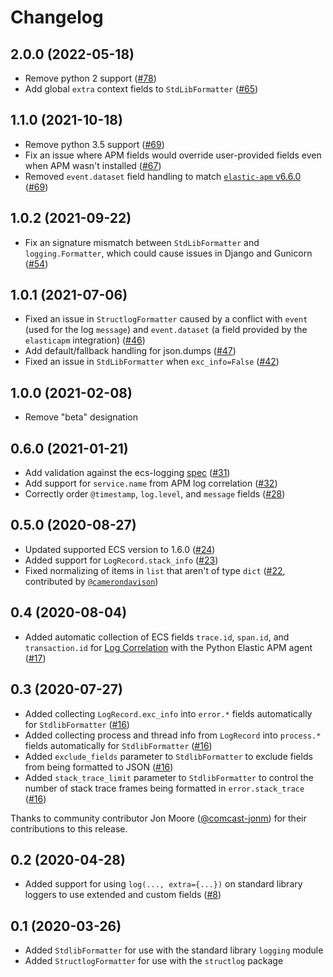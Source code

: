 # Changelog

## 2.0.0 (2022-05-18)

- Remove python 2 support ([#78](https://github.com/elastic/ecs-logging-python/pull/78))
- Add global `extra` context fields to `StdLibFormatter` ([#65](https://github.com/elastic/ecs-logging-python/pull/65))

## 1.1.0 (2021-10-18)

- Remove python 3.5 support ([#69](https://github.com/elastic/ecs-logging-python/pull/69))
- Fix an issue where APM fields would override user-provided fields even when
  APM wasn't installed ([#67](https://github.com/elastic/ecs-logging-python/pull/67))
- Removed `event.dataset` field handling to match
  [`elastic-apm` v6.6.0](https://github.com/elastic/apm-agent-python/releases/tag/v6.6.0)
  ([#69](https://github.com/elastic/ecs-logging-python/pull/69))

## 1.0.2 (2021-09-22)

- Fix an signature mismatch between `StdLibFormatter` and `logging.Formatter`,
  which could cause issues in Django and Gunicorn
  ([#54](https://github.com/elastic/ecs-logging-python/pull/54))

## 1.0.1 (2021-07-06)

- Fixed an issue in `StructlogFormatter` caused by a conflict with `event`
  (used for the log `message`) and `event.dataset` (a field provided by the
  `elasticapm` integration) ([#46](https://github.com/elastic/ecs-logging-python/pull/46))
- Add default/fallback handling for json.dumps ([#47](https://github.com/elastic/ecs-logging-python/pull/47))
- Fixed an issue in `StdLibFormatter` when `exc_info=False` ([#42](https://github.com/elastic/ecs-logging-python/pull/42))

## 1.0.0 (2021-02-08)

- Remove "beta" designation

## 0.6.0 (2021-01-21)

- Add validation against the ecs-logging [spec](https://github.com/elastic/ecs-logging/blob/main/spec/spec.json) ([#31](https://github.com/elastic/ecs-logging-python/pull/31))
- Add support for `service.name` from APM log correlation ([#32](https://github.com/elastic/ecs-logging-python/pull/32))
- Correctly order `@timestamp`, `log.level`, and `message` fields ([#28](https://github.com/elastic/ecs-logging-python/pull/28))

## 0.5.0 (2020-08-27)

- Updated supported ECS version to 1.6.0 ([#24](https://github.com/elastic/ecs-logging-python/pull/24))
- Added support for `LogRecord.stack_info` ([#23](https://github.com/elastic/ecs-logging-python/pull/23))
- Fixed normalizing of items in `list` that aren't of type
  `dict` ([#22](https://github.com/elastic/ecs-logging-python/pull/22), contributed by [`@camerondavison`](https://github.com/camerondavison))

## 0.4 (2020-08-04)

- Added automatic collection of ECS fields `trace.id`, `span.id`, and `transaction.id` for
  [Log Correlation](https://www.elastic.co/guide/en/apm/agent/python/master/log-correlation.html) with
  the Python Elastic APM agent ([#17](https://github.com/elastic/ecs-logging-python/pull/17))

## 0.3 (2020-07-27)

- Added collecting `LogRecord.exc_info` into `error.*` fields
  automatically for `StdlibFormatter` ([#16](https://github.com/elastic/ecs-logging-python/pull/16))
- Added collecting process and thread info from `LogRecord` into `process.*` fields
  automatically for `StdlibFormatter` ([#16](https://github.com/elastic/ecs-logging-python/pull/16))
- Added `exclude_fields` parameter to `StdlibFormatter` to
  exclude fields from being formatted to JSON ([#16](https://github.com/elastic/ecs-logging-python/pull/16))
- Added `stack_trace_limit` parameter to `StdlibFormatter`
  to control the number of stack trace frames being
  formatted in `error.stack_trace` ([#16](https://github.com/elastic/ecs-logging-python/pull/16))

Thanks to community contributor Jon Moore ([@comcast-jonm](https://github.com/comcast-jonm))
for their contributions to this release.

## 0.2 (2020-04-28)

- Added support for using `log(..., extra={...})` on standard library
  loggers to use extended and custom fields ([#8](https://github.com/elastic/ecs-logging-python/pull/8))

## 0.1 (2020-03-26)

- Added `StdlibFormatter` for use with the standard library `logging` module
- Added `StructlogFormatter` for use with the `structlog` package
